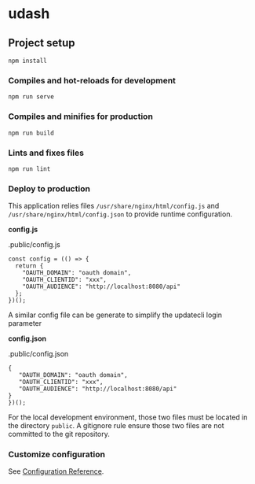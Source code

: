 # udash

## Project setup
```
npm install
```

### Compiles and hot-reloads for development
```
npm run serve
```

### Compiles and minifies for production
```
npm run build
```

### Lints and fixes files
```
npm run lint
```

### Deploy to production

This application relies files `/usr/share/nginx/html/config.js` and `/usr/share/nginx/html/config.json` to provide runtime configuration.

**config.js**

.public/config.js
```
const config = (() => {
  return {
    "OAUTH_DOMAIN": "oauth domain",
    "OAUTH_CLIENTID": "xxx",
    "OAUTH_AUDIENCE": "http://localhost:8080/api"
  };
})();
```

A similar config file can be generate to simplify the updatecli login parameter

**config.json**

.public/config.json
```
{
   "OAUTH_DOMAIN": "oauth domain",
   "OAUTH_CLIENTID": "xxx",
   "OAUTH_AUDIENCE": "http://localhost:8080/api"
}
})();
```

For the local development environment, those two files must be located in the directory `public`.
A gitignore rule ensure those two files are not committed to the git repository.

### Customize configuration
See [Configuration Reference](https://cli.vuejs.org/config/).
